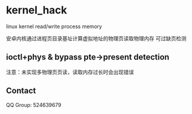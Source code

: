 # kernel_hack
linux kernel read/write process memory

安卓内核通过进程页目录基址计算虚拟地址的物理页读取物理内存
可过缺页检测
## ioctl+phys & bypass pte->present detection

注意：未实现多物理页页读，读取内存过长时会出现错误

## Contact
QQ Group: 524639679
